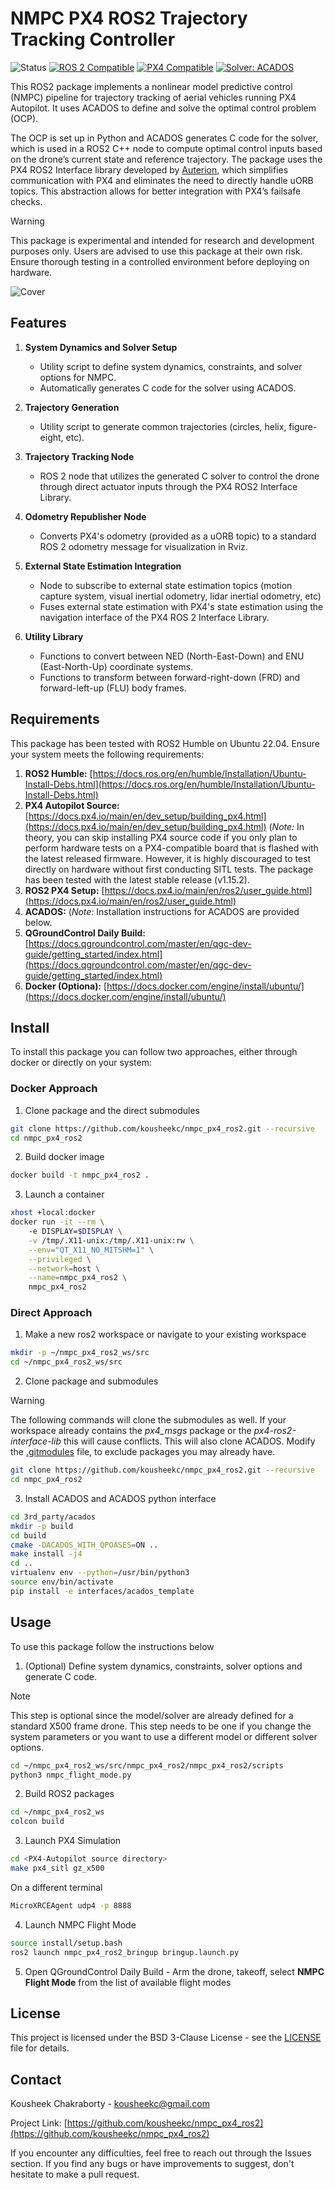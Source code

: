 # NMPC PX4 ROS2 Trajectory Tracking Controller


![Status](https://img.shields.io/badge/Status-Experimental-orange)
[![ROS 2 Compatible](https://img.shields.io/badge/ROS%202-Humble-blue)](https://docs.ros.org/en/humble/index.html)
[![PX4 Compatible](https://img.shields.io/badge/PX4-Autopilot-pink)](https://github.com/PX4/PX4-Autopilot)
[![Solver: ACADOS](https://img.shields.io/badge/Solver-ACADOS-brightgreen)](https://github.com/acados/acados)

This ROS2 package implements a nonlinear model predictive control (NMPC) pipeline for trajectory tracking of aerial vehicles running PX4 Autopilot. It uses ACADOS to define and solve the optimal control problem (OCP).

The OCP is set up in Python and ACADOS generates C code for the solver, which is used in a ROS2 C++ node to compute optimal control inputs based on the drone’s current state and reference trajectory. The package uses the PX4 ROS2 Interface library developed by [Auterion](https://github.com/Auterion/px4-ros2-interface-lib), which simplifies communication with PX4 and eliminates the need to directly handle uORB topics. This abstraction allows for better integration with PX4’s failsafe checks.

> [!WARNING]
> This package is experimental and intended for research and development purposes only. Users are advised to use this package at their own risk. Ensure thorough testing in a controlled environment before deploying on hardware.

![Cover](media/nmpc_px4_ros2_clip.gif)

## Features
1. **System Dynamics and Solver Setup**  
   - Utility script to define system dynamics, constraints, and solver options for NMPC.  
   - Automatically generates C code for the solver using ACADOS.  

2. **Trajectory Generation**  
   - Utility script to generate common trajectories (circles, helix, figure-eight, etc).  

3. **Trajectory Tracking Node**  
   - ROS 2 node that utilizes the generated C solver to control the drone through direct actuator inputs through the PX4 ROS2 Interface Library.  

4. **Odometry Republisher Node**  
   - Converts PX4's odometry (provided as a uORB topic) to a standard ROS 2 odometry message for visualization in Rviz.  

5. **External State Estimation Integration**  
   - Node to subscribe to external state estimation topics (motion capture system, visual inertial odometry, lidar inertial odometry, etc)
   - Fuses external state estimation with PX4's state estimation using the navigation interface of the PX4 ROS 2 Interface Library.  

6. **Utility Library**  
   - Functions to convert between NED (North-East-Down) and ENU (East-North-Up) coordinate systems.  
   - Functions to transform between forward-right-down (FRD) and forward-left-up (FLU) body frames.  

## Requirements
This package has been tested with ROS2 Humble on Ubuntu 22.04. Ensure your system meets the following requirements:  
  
1. **ROS2 Humble:** [https://docs.ros.org/en/humble/Installation/Ubuntu-Install-Debs.html](https://docs.ros.org/en/humble/Installation/Ubuntu-Install-Debs.html)
2. **PX4 Autopilot Source:** [https://docs.px4.io/main/en/dev_setup/building_px4.html](https://docs.px4.io/main/en/dev_setup/building_px4.html) (*Note:* In theory, you can skip installing PX4 source code if you only plan to perform hardware tests on a PX4-compatible board that is flashed with the latest released firmware. However, it is highly discouraged to test directly on hardware without first conducting SITL tests. The package has been tested with the latest stable release (v1.15.2).
3. **ROS2 PX4 Setup:** [https://docs.px4.io/main/en/ros2/user_guide.html](https://docs.px4.io/main/en/ros2/user_guide.html)
4. **ACADOS:** (*Note:* Installation instructions for ACADOS are provided below.
5. **QGroundControl Daily Build:** [https://docs.qgroundcontrol.com/master/en/qgc-dev-guide/getting_started/index.html](https://docs.qgroundcontrol.com/master/en/qgc-dev-guide/getting_started/index.html)
6. **Docker (Optiona):** [https://docs.docker.com/engine/install/ubuntu/](https://docs.docker.com/engine/install/ubuntu/)

## Install
To install this package you can follow two approaches, either through docker or directly on your system:

### Docker Approach
1. Clone package and the direct submodules
```bash
git clone https://github.com/kousheekc/nmpc_px4_ros2.git --recursive
cd nmpc_px4_ros2
```
2. Build docker image
```bash
docker build -t nmpc_px4_ros2 .
```
3. Launch a container
```bash
xhost +local:docker
docker run -it --rm \                               
    -e DISPLAY=$DISPLAY \
    -v /tmp/.X11-unix:/tmp/.X11-unix:rw \
    --env="QT_X11_NO_MITSHM=1" \
    --privileged \
    --network=host \
    --name=nmpc_px4_ros2 \
    nmpc_px4_ros2
```

### Direct Approach
1. Make a new ros2 workspace or navigate to your existing workspace
```bash
mkdir -p ~/nmpc_px4_ros2_ws/src
cd ~/nmpc_px4_ros2_ws/src
```
2. Clone package and submodules
> [!WARNING]
> The following commands will clone the submodules as well. If your workspace already contains the *px4_msgs* package or the *px4-ros2-interface-lib* this will cause conflicts. This will also clone ACADOS. Modify the [.gitmodules](https://github.com/kousheekc/nmpc_px4_ros2/blob/main/.gitmodules) file, to exclude packages you may already have.
```bash
git clone https://github.com/kousheekc/nmpc_px4_ros2.git --recursive
cd nmpc_px4_ros2
```
3. Install ACADOS and ACADOS python interface
```bash
cd 3rd_party/acados
mkdir -p build
cd build
cmake -DACADOS_WITH_QPOASES=ON ..
make install -j4
cd ..
virtualenv env --python=/usr/bin/python3
source env/bin/activate
pip install -e interfaces/acados_template
```

## Usage
To use this package follow the instructions below

1. (Optional) Define system dynamics, constraints, solver options and generate C code.
> [!NOTE]
> This step is optional since the model/solver are already defined for a standard X500 frame drone. This step needs to be one if you change the system parameters or you want to use a different model or different solver options.
```bash
cd ~/nmpc_px4_ros2_ws/src/nmpc_px4_ros2/nmpc_px4_ros2/scripts
python3 nmpc_flight_mode.py
```

2. Build ROS2 packages
```bash
cd ~/nmpc_px4_ros2_ws
colcon build
```

3. Launch PX4 Simulation
```bash
cd <PX4-Autopilot source directory>
make px4_sitl gz_x500
```
On a different terminal
```bash
MicroXRCEAgent udp4 -p 8888
```

4. Launch NMPC Flight Mode
```bash
source install/setup.bash
ros2 launch nmpc_px4_ros2_bringup bringup.launch.py
```

5. Open QGroundControl Daily Build - Arm the drone, takeoff, select **NMPC Flight Mode** from the list of available flight modes

## License
This project is licensed under the BSD 3-Clause License - see the [LICENSE](https://github.com/kousheekc/nmpc_px4_ros2/blob/main/LICENSE) file for details.

## Contact
Kousheek Chakraborty - kousheekc@gmail.com

Project Link: [https://github.com/kousheekc/nmpc_px4_ros2](https://github.com/kousheekc/nmpc_px4_ros2)

If you encounter any difficulties, feel free to reach out through the Issues section. If you find any bugs or have improvements to suggest, don't hesitate to make a pull request.
